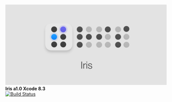 ![Alt text](https://github.com/mita4829/Iris/blob/master/Header.jpg "Iris a1.0")
<b>Iris a1.0 Xcode 8.3</b><br/>
[![Build Status](https://travis-ci.org/mita4829/Iris.svg?branch=master)](https://travis-ci.org/mita4829/Iris)
